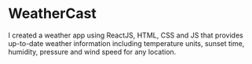 # WeatherCast
I created a weather app using ReactJS, HTML, CSS and JS that provides up-to-date weather information including temperature units, sunset time, humidity, pressure and wind speed  for any location. 
